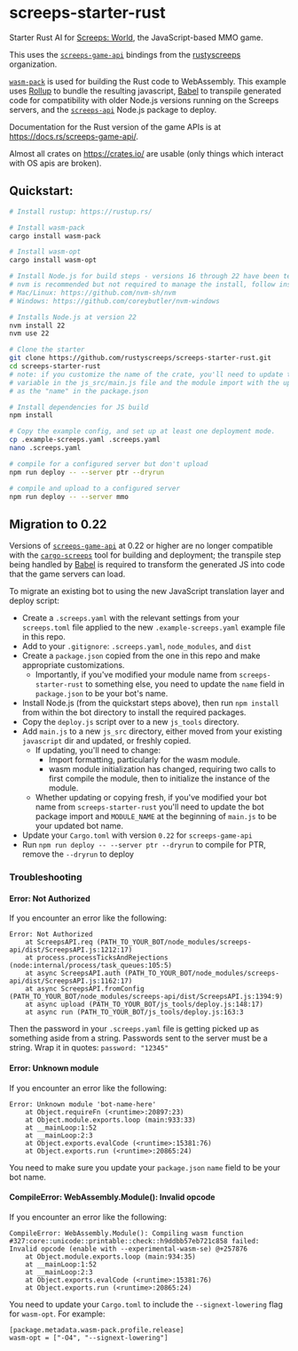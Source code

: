 # screeps-starter-rust

Starter Rust AI for [Screeps: World][screeps], the JavaScript-based MMO game.

This uses the [`screeps-game-api`] bindings from the [rustyscreeps] organization.

[`wasm-pack`] is used for building the Rust code to WebAssembly. This example uses [Rollup] to
bundle the resulting javascript, [Babel] to transpile generated code for compatibility with older
Node.js versions running on the Screeps servers, and the [`screeps-api`] Node.js package to deploy.

Documentation for the Rust version of the game APIs is at https://docs.rs/screeps-game-api/.

Almost all crates on https://crates.io/ are usable (only things which interact with OS
apis are broken).

## Quickstart:

```sh
# Install rustup: https://rustup.rs/

# Install wasm-pack
cargo install wasm-pack

# Install wasm-opt
cargo install wasm-opt

# Install Node.js for build steps - versions 16 through 22 have been tested, any should work
# nvm is recommended but not required to manage the install, follow instructions at:
# Mac/Linux: https://github.com/nvm-sh/nvm
# Windows: https://github.com/coreybutler/nvm-windows

# Installs Node.js at version 22
nvm install 22
nvm use 22

# Clone the starter
git clone https://github.com/rustyscreeps/screeps-starter-rust.git
cd screeps-starter-rust
# note: if you customize the name of the crate, you'll need to update the MODULE_NAME
# variable in the js_src/main.js file and the module import with the updated name, as well
# as the "name" in the package.json

# Install dependencies for JS build
npm install

# Copy the example config, and set up at least one deployment mode.
cp .example-screeps.yaml .screeps.yaml
nano .screeps.yaml

# compile for a configured server but don't upload
npm run deploy -- --server ptr --dryrun

# compile and upload to a configured server
npm run deploy -- --server mmo
```

## Migration to 0.22

Versions of [`screeps-game-api`] at 0.22 or higher are no longer compatible with the
[`cargo-screeps`] tool for building and deployment; the transpile step being handled by [Babel] is
required to transform the generated JS into code that the game servers can load.

To migrate an existing bot to using the new JavaScript translation layer and deploy script:

- Create a `.screeps.yaml` with the relevant settings from your `screeps.toml` file applied to the
  new `.example-screeps.yaml` example file in this repo.
- Add to your `.gitignore`: `.screeps.yaml`, `node_modules`, and `dist`
- Create a `package.json` copied from the one in this repo and make appropriate customizations.
  - Importantly, if you've modified your module name from `screeps-starter-rust` to something else,
    you need to update the `name` field in `package.json` to be your bot's name.
- Install Node.js (from the quickstart steps above), then run `npm install` from within the bot
  directory to install the required packages.
- Copy the `deploy.js` script over to a new `js_tools` directory.
- Add `main.js` to a new `js_src` directory, either moved from your existing `javascript` dir and
  updated, or freshly copied.
  - If updating, you'll need to change:
    - Import formatting, particularly for the wasm module.
    - wasm module initialization has changed, requiring two calls to first compile the module,
      then to initialize the instance of the module.
  - Whether updating or copying fresh, if you've modified your bot name from `screeps-starter-rust`
    you'll need to update the bot package import and `MODULE_NAME` at the beginning of `main.js`
    to be your updated bot name.
- Update your `Cargo.toml` with version `0.22` for `screeps-game-api`
- Run `npm run deploy -- --server ptr --dryrun` to compile for PTR, remove the `--dryrun` to deploy

### Troubleshooting

#### Error: Not Authorized

If you encounter an error like the following:

```
Error: Not Authorized
    at ScreepsAPI.req (PATH_TO_YOUR_BOT/node_modules/screeps-api/dist/ScreepsAPI.js:1212:17)
    at process.processTicksAndRejections (node:internal/process/task_queues:105:5)
    at async ScreepsAPI.auth (PATH_TO_YOUR_BOT/node_modules/screeps-api/dist/ScreepsAPI.js:1162:17)
    at async ScreepsAPI.fromConfig (PATH_TO_YOUR_BOT/node_modules/screeps-api/dist/ScreepsAPI.js:1394:9)
    at async upload (PATH_TO_YOUR_BOT/js_tools/deploy.js:148:17)
    at async run (PATH_TO_YOUR_BOT/js_tools/deploy.js:163:3
```

Then the password in your `.screeps.yaml` file is getting picked up as something aside from a string. Passwords sent to the server must be a string. Wrap it in quotes: `password: "12345"`

#### Error: Unknown module

If you encounter an error like the following:

```
Error: Unknown module 'bot-name-here'
    at Object.requireFn (<runtime>:20897:23)
    at Object.module.exports.loop (main:933:33)
    at __mainLoop:1:52
    at __mainLoop:2:3
    at Object.exports.evalCode (<runtime>:15381:76)
    at Object.exports.run (<runtime>:20865:24)
```

You need to make sure you update your `package.json` `name` field to be your bot name.

#### CompileError: WebAssembly.Module(): Invalid opcode

If you encounter an error like the following:

```
CompileError: WebAssembly.Module(): Compiling wasm function #327:core::unicode::printable::check::h9ddbb57eb721c858 failed: Invalid opcode (enable with --experimental-wasm-se) @+257876
    at Object.module.exports.loop (main:934:35)
    at __mainLoop:1:52
    at __mainLoop:2:3
    at Object.exports.evalCode (<runtime>:15381:76)
    at Object.exports.run (<runtime>:20865:24)
```

You need to update your `Cargo.toml` to include the `--signext-lowering` flag for `wasm-opt`. For example:

```
[package.metadata.wasm-pack.profile.release]
wasm-opt = ["-O4", "--signext-lowering"]
```

[screeps]: https://screeps.com/
[`wasm-pack`]: https://rustwasm.github.io/wasm-pack/
[Rollup]: https://rollupjs.org/
[Babel]: https://babeljs.io/
[`screeps-api`]: https://github.com/screepers/node-screeps-api
[`screeps-game-api`]: https://github.com/rustyscreeps/screeps-game-api/
[`cargo-screeps`]: https://github.com/rustyscreeps/cargo-screeps/
[rustyscreeps]: https://github.com/rustyscreeps/
